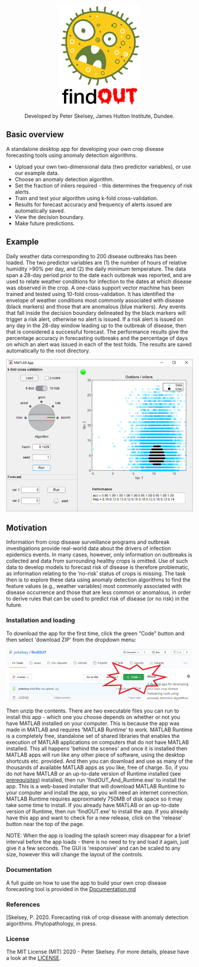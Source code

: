 <p align="center">
<img width="221" height="275"  src="https://github.com/pskelsey/findOUT/blob/gh-pages/findOUT_logo.png">
</p>
<p align="center">   
Developed by Peter Skelsey, James Hutton Institute, Dundee.
<peter.skelsey@hutton.ac.uk>
</p>

## Basic overview
A standalone desktop app for developing your own crop disease forecasting tools using anomaly detection algorithms.
* Upload your own two-dimensional data (two predictor variables), or use our example data.
* Choose an anomaly detection algorithm.
* Set the fraction of inliers required - this determines the frequency of risk alerts.
* Train and test your algorithm using k-fold cross-validation.
* Results for forecast accuracy and frequency of alerts issued are automatically saved.
* View the decision boundary.
* Make future predictions.

## Example
Daily weather data corresponding to 200 disease outbreaks has been loaded. The two predictor variables are (1) the number of hours of relative humidity >90% per day, and (2) the daily minimum temperature. The data span a 28-day period prior to the date each outbreak was reported, and are used to relate weather conditions for infection to the dates at which disease was observed in the crop. A one-class support vector machine has been trained and tested using 10-fold cross-validation. It has identified the envelope of weather conditions most commonly associated with disease (black markers) and those that are anomalous (blue markers). Any events that fall inside the decision boundary delineated by the black markers will trigger a risk alert, otherwise no alert is issued. If a risk alert is issued on any day in the 28-day window leading up to the outbreak of disease, then that is considered a successful forecast. The performance results give the percentage accuracy in forecasting outbreaks and the percentage of days on which an alert was issued in each of the test folds. The results are saved automatically to the root directory.

<p align="left">
  <img src="https://github.com/pskelsey/findOUT/blob/gh-pages/screenShot.PNG">
</p>

## Motivation
Information from crop disease surveillance programs and outbreak investigations provide real-world data about the drivers of infection epidemics events. In many cases, however, only information on outbreaks is collected and data from surrounding healthy crops is omitted. Use of such data to develop models to forecast risk of disease is therefore problematic, as information relating to the ‘no-risk’ status of crops is missing. The task then is to explore these data using anomaly detection algorithms to find the feature values (e.g., weather variables) most commonly associated with disease occurrence and those that are less common or anomalous, in order to derive rules that can be used to predict risk of disease (or no risk) in the future.

### Installation and loading
To download the app for the first time, click the green "Code" button and then select 'download ZIP' from the dropdown menu:

<p align="left">
  <img src="https://github.com/pskelsey/findOUT/blob/gh-pages/downloadScreenshot.png">
</p>

Then unzip the contents. There are two executable files you can run to install this app - which one you choose depends on whether or not you have MATLAB installed on your computer. This is because the app was made in MATLAB and requires 'MATLAB Runtime' to work. MATLAB Runtime is a completely free, standalone set of shared libraries that enables the execution of MATLAB applications on computers that do not have MATLAB installed. This all happens 'behind the scenes' and once it is installed then MATLAB apps will run like any other piece of software, using the desktop shortcuts etc. provided. And then you can download and use as many of the thousands of available MATLAB apps as you like, free of charge. So, if you do not have MATLAB or an up-to-date version of Runtime installed (see [prerequisites](https://github.com/pskelsey/4C-Lite-model/blob/master/prerequisites.txt)) installed, then run 'findOUT_And_Runtime.exe' to install the app. This is a web-based installer that will download MATLAB Runtime to your computer and install the app, so you will need an internet connection. MATLAB Runtime requires approximately 750MB of disk space so it may take some time to install. If you already have MATLAB or an up-to-date version of Runtime, then run 'findOUT.exe' to install the app. If you already have this app and want to check for a new release, click on the 'release' button near the top of the page.

NOTE: When the app is loading the splash screen may disappear for a brief interval before the app loads - there is no need to try and load it again, just give it a few seconds. The GUI is 'responsive' and can be scaled to any size, however this will change the layout of the controls. 

### Documentation
A full guide on how to use the app to build your own crop disease forecasting tool is provided in the [Documentation.md](https://github.com/pskelsey/findOUT/blob/master/docs/documentation.md)

### References
[Skelsey, P. 2020. Forecasting risk of crop disease with anomaly detection algorithms. Phytopathology, in press.

### License
The MIT License (MIT) 2020 - Peter Skelsey. For more details, please have a look at the [LICENSE](https://github.com/pskelsey/findOUT/blob/master/LICENSE).
